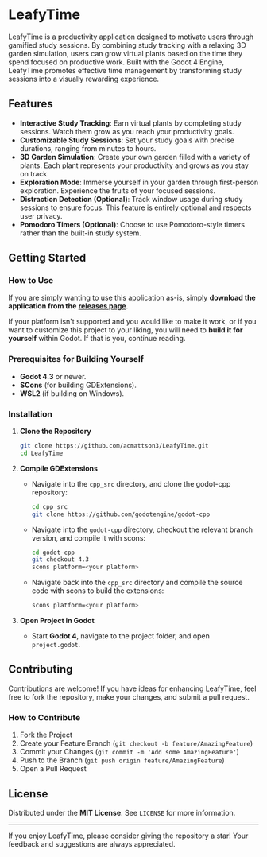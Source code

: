 # LeafyTime

LeafyTime is a productivity application designed to motivate users through gamified study sessions. By combining study tracking with a relaxing 3D garden simulation, users can grow virtual plants based on the time they spend focused on productive work. Built with the Godot 4 Engine, LeafyTime promotes effective time management by transforming study sessions into a visually rewarding experience.

## Features

- **Interactive Study Tracking**: Earn virtual plants by completing study sessions. Watch them grow as you reach your productivity goals.
- **Customizable Study Sessions**: Set your study goals with precise durations, ranging from minutes to hours.
- **3D Garden Simulation**: Create your own garden filled with a variety of plants. Each plant represents your productivity and grows as you stay on track.
- **Exploration Mode**: Immerse yourself in your garden through first-person exploration. Experience the fruits of your focused sessions.
- **Distraction Detection (Optional)**: Track window usage during study sessions to ensure focus. This feature is entirely optional and respects user privacy.
- **Pomodoro Timers (Optional)**: Choose to use Pomodoro-style timers rather than the built-in study system.

## Getting Started

### How to Use
If you are simply wanting to use this application as-is, simply **download the application from the** [**releases page**](https://github.com/acmattson3/LeafyTime/releases). 

If your platform isn't supported and you would like to make it work, or if you want to customize this project to your liking, you will need to **build it for yourself** within Godot. If that is you, continue reading.

### Prerequisites for Building Yourself
- **Godot 4.3** or newer.
- **SCons** (for building GDExtensions).
- **WSL2** (if building on Windows).

### Installation
1. **Clone the Repository**
   ```sh
   git clone https://github.com/acmattson3/LeafyTime.git
   cd LeafyTime
   ```
2. **Compile GDExtensions**
   - Navigate into the `cpp_src` directory, and clone the godot-cpp repository:
     ```sh
     cd cpp_src
     git clone https://github.com/godotengine/godot-cpp
     ```
   - Navigate into the `godot-cpp` directory, checkout the relevant branch version, and compile it with scons:
     ```sh
     cd godot-cpp
     git checkout 4.3
     scons platform=<your platform>
     ```
   - Navigate back into the `cpp_src` directory and compile the source code with scons to build the extensions:
     ```sh
     scons platform=<your platform>
     ```

3. **Open Project in Godot**
   - Start **Godot 4**, navigate to the project folder, and open `project.godot`.

## Contributing
Contributions are welcome! If you have ideas for enhancing LeafyTime, feel free to fork the repository, make your changes, and submit a pull request.

### How to Contribute
1. Fork the Project
2. Create your Feature Branch (`git checkout -b feature/AmazingFeature`)
3. Commit your Changes (`git commit -m 'Add some AmazingFeature'`)
4. Push to the Branch (`git push origin feature/AmazingFeature`)
5. Open a Pull Request

## License
Distributed under the **MIT License**. See `LICENSE` for more information.

---

If you enjoy LeafyTime, please consider giving the repository a star! Your feedback and suggestions are always appreciated.

